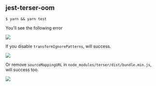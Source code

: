 ## jest-terser-oom


```
$ yarn && yarn test
```

You'll see the following error

![](https://gw.alipayobjects.com/zos/antfincdn/zQuYAlNo6C/cfa9e489-7644-446c-9900-65ae91415a6a.png)

If you disable `transformIgnorePatterns`, will success.

![](https://gw.alipayobjects.com/zos/antfincdn/%26ykivalxwH/8ea2289b-16e4-4f82-993e-f8da3ae6ee7c.png)

Or remove `sourceMappingURL` in `node_modules/terser/dist/bundle.min.js`, will success too.

![](https://gw.alipayobjects.com/zos/antfincdn/amOJi5BpQ5/f84ac68c-888a-4373-a34d-cfaa089e1b3a.png)
